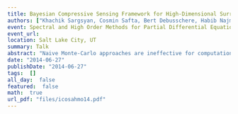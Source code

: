 ```yaml
---
title: Bayesian Compressive Sensing Framework for High-Dimensional Surrogate Model Construction
authors: ["Khachik Sargsyan, Cosmin Safta, Bert Debusschere, Habib Najm"]
event: Spectral and High Order Methods for Partial Differential Equations ICOSAHOM
event_url: 
location: Salt Lake City, UT
summary: Talk
abstract: "Naive Monte-Carlo approaches are ineffective for computationally intensive studies of complex physical models as they require prohibitively many sampled simulations for reasonable accuracy.<br>In this work, we build computationally inexpensive surrogate model in order to accelerate both forward (e.g., uncertainty propagation and sensitivity analysis) and inverse (e.g., calibration) UQ methods. We apply Polynomial Chaos (PC) spectral expansions to build surrogate relationships between output quantities and model parameters using as few forward model simulations as possible. For a complex model with a large number of input parameters, building a PC surrogate model is challenged by high dimensionality: there is typically insufficient model simulation data as well<br>as a prohibitively large number of spectral basis terms. Bayesian compressive sensing (BCS) approach [Babacan et al., 2010] is employed in order to detect a sparse polynomial basis set that best captures<br>the model outputs. We enhance the BCS algorithm with adaptive basis reweighing and basis growth.<br>Besides proof-of-concept studies for synthetic models, we demonstrate the iterative BCS method on the Community Land Model with about 80 input parameters, and obtain global sensitivity information for 5 outputs with respect to all input parameters using less than 10000 model simulations - a very small number for an 80-dimensional input parameter space [Sargsyan et al., 2014].<br>"
date: "2014-06-27"
publishDate: "2014-06-27"
tags:  []
all_day:  false
featured:  false
math:  true
url_pdf: "files/icosahmo14.pdf"
---
```

